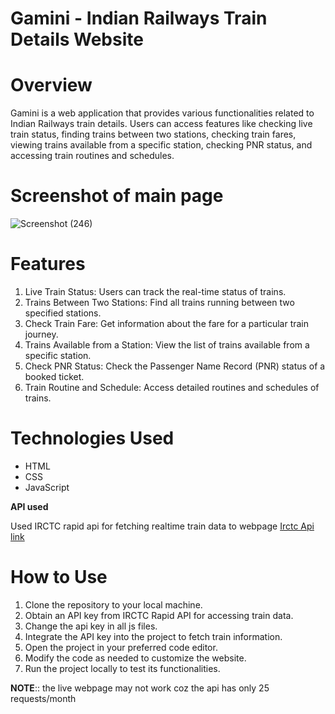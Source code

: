 # Gamini - Indian Railways Train Details Website
# Overview

Gamini is a web application that provides various functionalities related to Indian Railways train details. Users can access features like checking live train status, finding trains between two stations, checking train fares, viewing trains available from a specific station, checking PNR status, and accessing train routines and schedules.

# Screenshot of main page

![Screenshot (246)](https://github.com/user-attachments/assets/f09b83dd-4dc7-4163-8ddd-961614bf8b1d)



# Features
1. Live Train Status: Users can track the real-time status of trains.
2. Trains Between Two Stations: Find all trains running between two specified stations.
3. Check Train Fare: Get information about the fare for a particular train journey.
4. Trains Available from a Station: View the list of trains available from a specific station.
5. Check PNR Status: Check the Passenger Name Record (PNR) status of a booked ticket.
6. Train Routine and Schedule: Access detailed routines and schedules of trains.

# Technologies Used
- HTML
- CSS
- JavaScript

**API used**

Used IRCTC rapid api for fetching realtime train data to webpage
[Irctc Api link](https://rapidapi.com/IRCTCAPI/api/irctc1)

# How to Use
1. Clone the repository to your local machine.
2. Obtain an API key from IRCTC Rapid API for accessing train data.
3. Change the api key in all js files.
4. Integrate the API key into the project to fetch train information.
5. Open the project in your preferred code editor.
6. Modify the code as needed to customize the website.
7. Run the project locally to test its functionalities.



**NOTE**:: the live webpage may not work coz the api has only 25 requests/month

